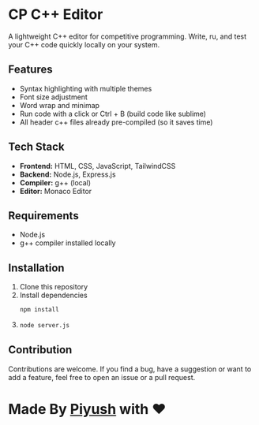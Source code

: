 # CP C++ Editor

A lightweight C++ editor for competitive programming. Write, ru, and test your C++ code quickly locally on your system.

## Features

- Syntax highlighting with multiple themes
- Font size adjustment
- Word wrap and minimap
- Run code with a click or Ctrl + B (build code like sublime)
- All header c++ files already pre-compiled (so it saves time)

## Tech Stack

- **Frontend:** HTML, CSS, JavaScript, TailwindCSS
- **Backend:** Node.js, Express.js
- **Compiler:** g++ (local)
- **Editor:** Monaco Editor

## Requirements

- Node.js
- g++ compiler installed locally

## Installation

1. Clone this repository
2. Install dependencies
   ```bash
   npm install
   ```
3. ```bash
   node server.js
   ```

## Contribution

Contributions are welcome. If you find a bug, have a suggestion or want to add a feature, feel free to open an issue or a pull request.

# Made By [Piyush](https://x.com/piyush_cpp) with ❤️
